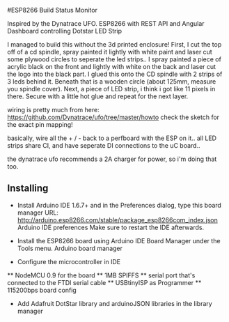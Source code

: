 #ESP8266 Build Status Monitor

Inspired by the Dynatrace UFO.  ESP8266 with REST API and Angular Dashboard controlling Dotstar LED Strip

I managed to build this without the 3d printed enclosure!
First, I cut the top off of a cd spindle, spray painted it lightly with white paint and laser cut some plywood circles to seperate the led strips..
I spray painted a piece of acrylic black on the front and lightly with white on the back and laser cut the logo into the black part.    I glued this onto the CD spindle with 2 strips of 3 leds behind it.   Beneath that is a wooden circle (about 125mm, measure you spindle cover).  Next, a piece of LED strip, i think i got like 11 pixels in there.  Secure with a little hot glue and repeat for the next layer.

wiring is pretty much from here: https://github.com/Dynatrace/ufo/tree/master/howto
check the sketch for the exact pin mapping!

basically, wire all the + / - back to a perfboard with the ESP on it..    all LED strips share CI, and have seperate DI connections to the uC board..

the dynatrace ufo recommends a 2A charger for power, so i'm doing that too.

## Installing 
* Install Arduino IDE 1.6.7+ and in the Preferences dialog, type this board manager URL: http://arduino.esp8266.com/stable/package_esp8266com_index.json Arduino IDE preferences Make sure to restart the IDE afterwards.

* Install the ESP8266 board using Arduino IDE Board Manager under the Tools menu. Arduino board manager

* Configure the microcontroller in IDE

** NodeMCU 0.9 for the board
** 1MB SPIFFS
** serial port that's connected to the FTDI serial cable
** USBtinyISP as Programmer
** 115200bps board config

* Add Adafruit DotStar library and arduinoJSON libraries in the library manager
